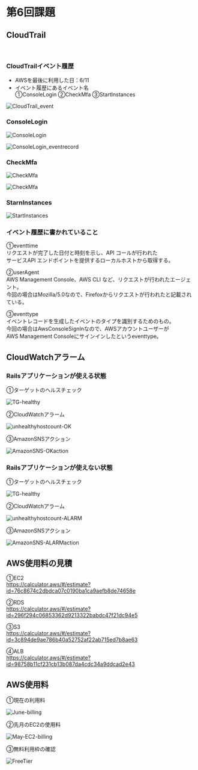 # 第6回課題

## CloudTrail
<br>

### CloudTrailイベント履歴
* AWSを最後に利用した日：6/11<br>
* イベント履歴にあるイベント名<br>
①ConsoleLogin
②CheckMfa
③StartInstances

![CloudTrail_event](images/CloudTrail_event.png)

### ConsoleLogin
![ConsoleLogin](images/ConsoleLogin.png)

![ConsoleLogin_eventrecord](images/ConsoleLogin_eventrecord.png)

### CheckMfa
![CheckMfa](images/CheckMfa.png)

![CheckMfa](images/CheckMfa_eventrecord.png)

### StarnInstances
![StartInstances](images/StartInstances.png)

### イベント履歴に書かれていること
①eventtime<br>
リクエストが完了した日付と時刻を示し、API コールが行われた<br>
サービスAPI エンドポイントを提供するローカルホストから取得する。
<br>

②userAgent<br>
AWS Management Console、AWS CLI など、リクエストが行われたエージェント。<br>
今回の場合はMozilla/5.0なので、Firefoxからリクエストが行われたと記載されている。

③eventtype<br>
イベントレコードを生成したイベントのタイプを識別するためのもの。<br>
今回の場合はAwsConsoleSignInなので、AWSアカウントユーザーが<br>
AWS Management Consoleにサインインしたというeventtype。

## CloudWatchアラーム

### Railsアプリケーションが使える状態
①ターゲットのヘルスチェック

![TG-healthy](images/TG-healthy.png)

②CloudWatchアラーム

![unhealthyhostcount-OK](images/unhealthyhostcount-OK.png)

③AmazonSNSアクション

![AmazonSNS-OKaction](images/AmazonSNS-OKaction.png)

### Railsアプリケーションが使えない状態
①ターゲットのヘルスチェック

![TG-healthy](images/TG-healthy.png)

②CloudWatchアラーム

![unhealthyhostcount-ALARM](images/unhealthyhostcount-ALARM.png)

③AmazonSNSアクション

![AmazonSNS-ALARMaction](images/AmazonSNS-ALARMaction.png)


## AWS使用料の見積
①EC2<br>
https://calculator.aws/#/estimate?id=76c8674c2dbdca07c0190ba1ca9aefb8de74658e

②RDS<br>
https://calculator.aws/#/estimate?id=296f294c06853362d9213322babdc47f21dc94e5

③S3<br>
https://calculator.aws/#/estimate?id=3c894de9ae786b40a52752af22ab715ed7b8ae63

④ALB<br>
https://calculator.aws/#/estimate?id=98758b11cf231cb13b087da4cdc34a9ddcad2e43

## AWS使用料
①現在の利用料<br>

![June-billing](images/June-billing.png)

②先月のEC2の使用料<br>


![May-EC2-billing](images/May-EC2-billing.png)

③無料利用枠の確認

![FreeTier](images/FreeTier.png)

